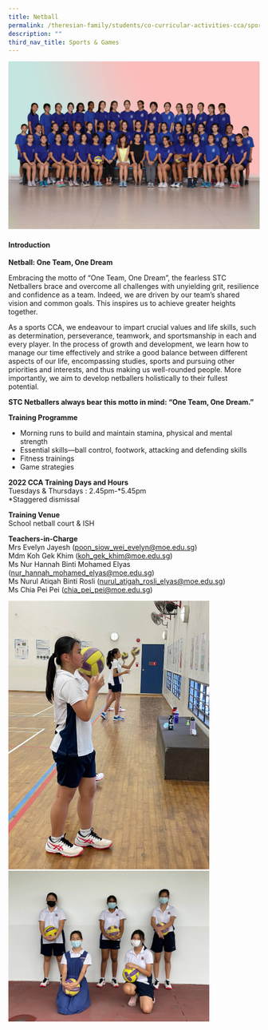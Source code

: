 ```yaml
---
title: Netball
permalink: /theresian-family/students/co-curricular-activities-cca/sports-n-games/netball/
description: ""
third_nav_title: Sports & Games
---
```


<img src="/images/nb1.jpg">
<h4><strong>Introduction</strong></h4>
<p><strong>Netball: One Team, One Dream</strong></p>
<p>Embracing the motto of &ldquo;One Team, One Dream&rdquo;, the fearless STC Netballers brace and overcome all challenges with unyielding grit, resilience and confidence as a team. Indeed, we are driven by our team&rsquo;s shared vision and common goals. This inspires us to achieve greater heights together.</p>
<p>As a sports CCA, we endeavour to impart crucial values and life skills, such as determination, perseverance, teamwork, and sportsmanship in each and every player. In the process of growth and development, we learn how to manage our time effectively and strike a good balance between different aspects of our life, encompassing studies, sports and pursuing other priorities and interests, and thus making us well-rounded people. More importantly, we aim to develop netballers holistically to their fullest potential.</p>
<p><strong>STC Netballers always bear this motto in mind: &ldquo;One Team, One Dream.&rdquo;</strong></p>
<p><strong>Training Programme</strong></p>
<ul>
<li>Morning runs to build and maintain stamina, physical and mental strength</li>
<li>Essential skills&mdash;ball control, footwork, attacking and defending skills</li>
<li>Fitness trainings</li>
<li>Game strategies</li>
</ul>
<p><strong>2022 CCA Training Days and Hours<br /></strong>Tuesdays &amp; Thursdays : 2.45pm-*5.45pm<br />*Staggered dismissal</p>
<p><strong>Training Venue</strong><br />School netball court &amp; ISH</p>
<p><strong>Teachers-in-Charge</strong><br />Mrs Evelyn Jayesh (<a href="mailto:poon_siow_wei_evelyn@moe.edu.sg" target="">poon_siow_wei_evelyn@moe.edu.sg</a>)<br />Mdm Koh Gek Khim (<a href="mailto:koh_gek_khim@moe.edu.sg" target="">koh_gek_khim@moe.edu.sg</a>)<br />Ms Nur Hannah Binti Mohamed Elyas (<a href="mailto:nur_hannah_mohamed_elyas@moe.edu.sg" target="">nur_hannah_mohamed_elyas@moe.edu.sg</a>)<br>Ms Nurul Atiqah Binti Rosli (<a href="mailto:nurul_atigah_rosli_elyas@moe.edu.sg" target="">nurul_atigah_rosli_elyas@moe.edu.sg</a>)<br>Ms Chia Pei Pei (<a href="mailto:chia_pei_pei@moe.edu.sg" target="">chia_pei_pei@moe.edu.sg</a>)</p>
<img style="width: 80%;" src="/images/nb2.jpg"><br>
<img style="width: 80%;" src="/images/nb3.jpg">